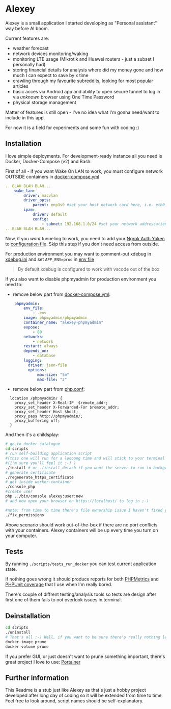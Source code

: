 # Alexey

Alexey is a small application I started developing as "Personal assistant" way before AI boom.

Current features are:
- weather forecast
- network devices monitoring/waking
- monitoring LTE usage (Mikrotik and Huawei routers - just a subset I personally had)
- storing financial details for analysis where did my money gone and how much I can expect to save by x time
- crawling through my favourite subreddits, looking for most popular articles
- basic acces via Android app and ability to open secure tunnel to log in via *unknown* browser using One Time Password
- physical storage management

Matter of features is still open - I've no idea what I'm gonna need/want to include in this app.

For now it is a field for experiments and some fun with coding :)

## Installation

I love simple deployments. For development-ready instance all you need is Docker, Docker-Compose (v2) and Bash:

First of all - if you want Wake On LAN to work, you must configure network OUTSIDE containers in [docker-compose.yml](./docker/docker-compose.yml)

```yaml
...BLAH BLAH BLAH...
    wake_lan:
        driver: macvlan
        driver_opts:
            parent: enp3s0 #set your host network card here, i.e. eth0
        ipam:
            driver: default
            config:
                - subnet: 192.168.1.0/24 #set your network addressation here
...BLAH BLAH BLAH...
```

Now, if you *want* tunneling to work, you need to add your [Ngrok Auth Yoken](https://dashboard.ngrok.com/get-started/your-authtoken) to [configuration file](./docker/entrails/nginx/ngrok/.env.local). Skip this step if you don't need access from outside.

For production environment you may want to comment-out xdebug in [xdebug.ini](./docker/entrails/php-fpm/xdebug.ini) and set ```APP_ENV=prod``` in [env file](./docker/.env)
> By default xdebug is configured to work with vscode out of the box

If you also want to disable phpmyadmin for production environment you need to:

- remove below part from [docker-compose.yml](./docker/docker-compose.yml):

```yaml
    phpmyadmin:
        env_file:
            - .env
        image: phpmyadmin/phpmyadmin
        container_name: "alexey-phpmyadmin"
        expose:
            - 80
        networks:
            - network
        restart: always
        depends_on:
            - database
        logging:
          driver: json-file
          options:
              max-size: "5m"
              max-file: "2"
```
- remove below part from [php.conf](./docker/entrails/nginx/vhosts/php.conf):

```
  location /phpmyadmin/ {
    proxy_set_header X-Real-IP  $remote_addr;
    proxy_set_header X-Forwarded-For $remote_addr;
    proxy_set_header Host $host;
    proxy_pass http://phpmyadmin/;
    proxy_buffering off;
  }
```

And then it's a childsplay:
```bash
# go to docker catalogue
cd scripts
# run self-building application script
#(this one will run for a loooong time and will stick to your terminal so you'll see logs - open new terminal tab and continue typing commands after you'll see that logs stabilised)
#(I'm sure you'll feel it :-) )
./install # or ./install_detach if you want the server to run in background
# generate certificate
./regenerate_https_certificate
# get inside worker-container
./console_php
#create user
php ../bin/console alexey:user:new
# and now open your browser on https://localhost/ to log in ;-)

#note: from time to time there's file ownership issue I haven't fixed yet, which can be manually fixed by running
./fix_permissions
```

Above scenario should work out-of-the-box if there are no port conflicts with your containers. Alexey containers will be up every time you turn on your computer.

## Tests
By running ```./scripts/tests_run_docker``` you can test current application state.

If nothing goes wrong it should produce reports for both [PHPMetrics](./application/var/qa-results/phpmetrics-report/index.html) and [PHPUnit coverage](./application/var/qa-results/phpunit/test-coverage-report/index.html) that I use when I'm really bored.

There's couple of diffrent testing/analysis tools so tests are design after first one of them fails to not overlook issues in terminal.

## Deinstallation
```bash
cd scripts
./uninstall
# That's all :-) Well, if you want to be sure there's really nothing left, you can prune leftovers shared by all Docker Containers:
docker image prune
docker volume prune
```
If you prefer GUI, or just doesn't want to prune something important, there's great project I love to use: [Portainer](https://www.portainer.io/)

## Further information
This Readme is a stub just like Alexey as that's just a hobby project developed after long day of coding so it will be extended from time to time. Feel free to look around, script names should be self-explanatory.
